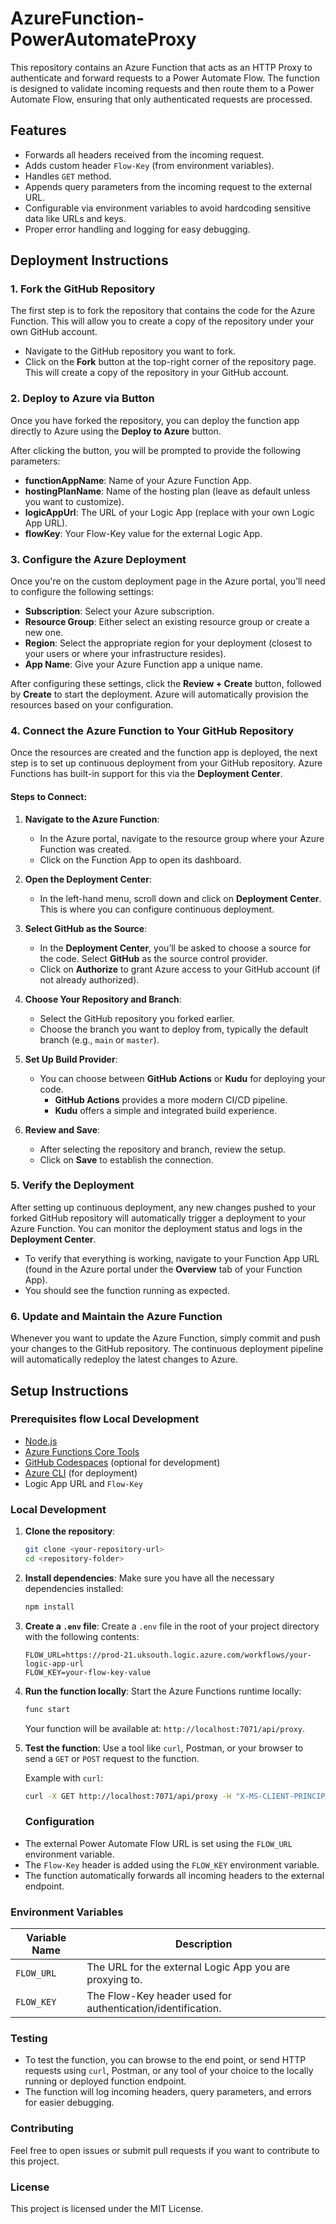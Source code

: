 # AzureFunction-PowerAutomateProxy
This repository contains an Azure Function that acts as an HTTP Proxy to authenticate and forward requests to a Power Automate Flow. The function is designed to validate incoming requests and then route them to a Power Automate Flow, ensuring that only authenticated requests are processed.

## Features

- Forwards all headers received from the incoming request.
- Adds custom header `Flow-Key` (from environment variables).
- Handles `GET` method.
- Appends query parameters from the incoming request to the external URL.
- Configurable via environment variables to avoid hardcoding sensitive data like URLs and keys.
- Proper error handling and logging for easy debugging.


## Deployment Instructions

### 1. Fork the GitHub Repository
The first step is to fork the repository that contains the code for the Azure Function. This will allow you to create a copy of the repository under your own GitHub account.

- Navigate to the GitHub repository you want to fork.
- Click on the **Fork** button at the top-right corner of the repository page. This will create a copy of the repository in your GitHub account.

### 2. Deploy to Azure via Button
Once you have forked the repository, you can deploy the function app directly to Azure using the **Deploy to Azure** button.


After clicking the button, you will be prompted to provide the following parameters:

- **functionAppName**: Name of your Azure Function App.
- **hostingPlanName**: Name of the hosting plan (leave as default unless you want to customize).
- **logicAppUrl**: The URL of your Logic App (replace with your own Logic App URL).
- **flowKey**: Your Flow-Key value for the external Logic App.

### 3. Configure the Azure Deployment
Once you're on the custom deployment page in the Azure portal, you’ll need to configure the following settings:

- **Subscription**: Select your Azure subscription.
- **Resource Group**: Either select an existing resource group or create a new one.
- **Region**: Select the appropriate region for your deployment (closest to your users or where your infrastructure resides).
- **App Name**: Give your Azure Function app a unique name.

After configuring these settings, click the **Review + Create** button, followed by **Create** to start the deployment. Azure will automatically provision the resources based on your configuration.

### 4. Connect the Azure Function to Your GitHub Repository
Once the resources are created and the function app is deployed, the next step is to set up continuous deployment from your GitHub repository. Azure Functions has built-in support for this via the **Deployment Center**.

#### Steps to Connect:

1. **Navigate to the Azure Function**:
   - In the Azure portal, navigate to the resource group where your Azure Function was created.
   - Click on the Function App to open its dashboard.

2. **Open the Deployment Center**:
   - In the left-hand menu, scroll down and click on **Deployment Center**. This is where you can configure continuous deployment.

3. **Select GitHub as the Source**:
   - In the **Deployment Center**, you’ll be asked to choose a source for the code. Select **GitHub** as the source control provider.
   - Click on **Authorize** to grant Azure access to your GitHub account (if not already authorized).

4. **Choose Your Repository and Branch**:
   - Select the GitHub repository you forked earlier.
   - Choose the branch you want to deploy from, typically the default branch (e.g., `main` or `master`).

5. **Set Up Build Provider**:
   - You can choose between **GitHub Actions** or **Kudu** for deploying your code. 
     - **GitHub Actions** provides a more modern CI/CD pipeline.
     - **Kudu** offers a simple and integrated build experience.

6. **Review and Save**:
   - After selecting the repository and branch, review the setup.
   - Click on **Save** to establish the connection.

### 5. Verify the Deployment
After setting up continuous deployment, any new changes pushed to your forked GitHub repository will automatically trigger a deployment to your Azure Function. You can monitor the deployment status and logs in the **Deployment Center**.

- To verify that everything is working, navigate to your Function App URL (found in the Azure portal under the **Overview** tab of your Function App).
- You should see the function running as expected.

### 6. Update and Maintain the Azure Function
Whenever you want to update the Azure Function, simply commit and push your changes to the GitHub repository. The continuous deployment pipeline will automatically redeploy the latest changes to Azure.



## Setup Instructions

### Prerequisites flow Local Development

- [Node.js](https://nodejs.org/en/download/)
- [Azure Functions Core Tools](https://docs.microsoft.com/en-us/azure/azure-functions/functions-run-local)
- [GitHub Codespaces](https://docs.github.com/en/codespaces/getting-started/quickstart) (optional for development)
- [Azure CLI](https://docs.microsoft.com/en-us/cli/azure/install-azure-cli) (for deployment)
- Logic App URL and `Flow-Key`

### Local Development

1. **Clone the repository**:
    ```bash
    git clone <your-repository-url>
    cd <repository-folder>
    ```

2. **Install dependencies**:
    Make sure you have all the necessary dependencies installed:
    ```bash
    npm install
    ```

3. **Create a `.env` file**:
    Create a `.env` file in the root of your project directory with the following contents:

    ```env
    FLOW_URL=https://prod-21.uksouth.logic.azure.com/workflows/your-logic-app-url
    FLOW_KEY=your-flow-key-value
    ```

4. **Run the function locally**:
    Start the Azure Functions runtime locally:
    ```bash
    func start
    ```

    Your function will be available at: `http://localhost:7071/api/proxy`.

5. **Test the function**:
    Use a tool like `curl`, Postman, or your browser to send a `GET` or `POST` request to the function.

    Example with `curl`:
    ```bash
    curl -X GET http://localhost:7071/api/proxy -H "X-MS-CLIENT-PRINCIPAL-ID: custom-id"
    ```

    ### Configuration

- The external Power Automate Flow URL is set using the `FLOW_URL` environment variable.
- The `Flow-Key` header is added using the `FLOW_KEY` environment variable.
- The function automatically forwards all incoming headers to the external endpoint.

### Environment Variables

| Variable Name    | Description                                              |
| ---------------- | -------------------------------------------------------- |
| `FLOW_URL`  | The URL for the external Logic App you are proxying to.   |
| `FLOW_KEY`       | The Flow-Key header used for authentication/identification. |

### Testing

- To test the function, you can browse to the end point, or send HTTP requests using `curl`, Postman, or any tool of your choice to the locally running or deployed function endpoint.
- The function will log incoming headers, query parameters, and errors for easier debugging.

### Contributing

Feel free to open issues or submit pull requests if you want to contribute to this project.

### License

This project is licensed under the MIT License.

